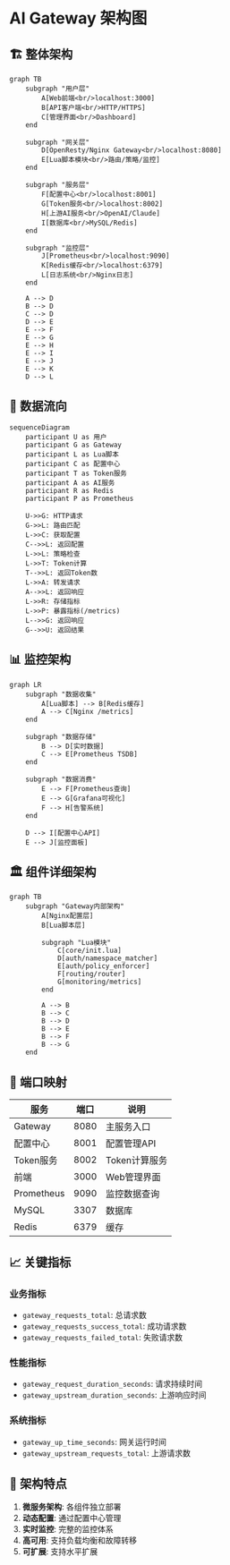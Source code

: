 # AI Gateway 架构图

## 🏗️ 整体架构

```mermaid
graph TB
    subgraph "用户层"
        A[Web前端<br/>localhost:3000]
        B[API客户端<br/>HTTP/HTTPS]
        C[管理界面<br/>Dashboard]
    end
    
    subgraph "网关层"
        D[OpenResty/Nginx Gateway<br/>localhost:8080]
        E[Lua脚本模块<br/>路由/策略/监控]
    end
    
    subgraph "服务层"
        F[配置中心<br/>localhost:8001]
        G[Token服务<br/>localhost:8002]
        H[上游AI服务<br/>OpenAI/Claude]
        I[数据库<br/>MySQL/Redis]
    end
    
    subgraph "监控层"
        J[Prometheus<br/>localhost:9090]
        K[Redis缓存<br/>localhost:6379]
        L[日志系统<br/>Nginx日志]
    end
    
    A --> D
    B --> D
    C --> D
    D --> E
    E --> F
    E --> G
    E --> H
    E --> I
    E --> J
    E --> K
    D --> L
```

## 🔄 数据流向

```mermaid
sequenceDiagram
    participant U as 用户
    participant G as Gateway
    participant L as Lua脚本
    participant C as 配置中心
    participant T as Token服务
    participant A as AI服务
    participant R as Redis
    participant P as Prometheus
    
    U->>G: HTTP请求
    G->>L: 路由匹配
    L->>C: 获取配置
    C-->>L: 返回配置
    L->>L: 策略检查
    L->>T: Token计算
    T-->>L: 返回Token数
    L->>A: 转发请求
    A-->>L: 返回响应
    L->>R: 存储指标
    L->>P: 暴露指标(/metrics)
    L-->>G: 返回响应
    G-->>U: 返回结果
```

## 📊 监控架构

```mermaid
graph LR
    subgraph "数据收集"
        A[Lua脚本] --> B[Redis缓存]
        A --> C[Nginx /metrics]
    end
    
    subgraph "数据存储"
        B --> D[实时数据]
        C --> E[Prometheus TSDB]
    end
    
    subgraph "数据消费"
        E --> F[Prometheus查询]
        E --> G[Grafana可视化]
        F --> H[告警系统]
    end
    
    D --> I[配置中心API]
    E --> J[监控面板]
```

## 🏛️ 组件详细架构

```mermaid
graph TB
    subgraph "Gateway内部架构"
        A[Nginx配置层]
        B[Lua脚本层]
        
        subgraph "Lua模块"
            C[core/init.lua]
            D[auth/namespace_matcher]
            E[auth/policy_enforcer]
            F[routing/router]
            G[monitoring/metrics]
        end
        
        A --> B
        B --> C
        B --> D
        B --> E
        B --> F
        B --> G
    end
```

## 🔧 端口映射

| 服务 | 端口 | 说明 |
|------|------|------|
| Gateway | 8080 | 主服务入口 |
| 配置中心 | 8001 | 配置管理API |
| Token服务 | 8002 | Token计算服务 |
| 前端 | 3000 | Web管理界面 |
| Prometheus | 9090 | 监控数据查询 |
| MySQL | 3307 | 数据库 |
| Redis | 6379 | 缓存 |

## 📈 关键指标

### 业务指标
- `gateway_requests_total`: 总请求数
- `gateway_requests_success_total`: 成功请求数
- `gateway_requests_failed_total`: 失败请求数

### 性能指标
- `gateway_request_duration_seconds`: 请求持续时间
- `gateway_upstream_duration_seconds`: 上游响应时间

### 系统指标
- `gateway_up_time_seconds`: 网关运行时间
- `gateway_upstream_requests_total`: 上游请求数

## 🎯 架构特点

1. **微服务架构**: 各组件独立部署
2. **动态配置**: 通过配置中心管理
3. **实时监控**: 完整的监控体系
4. **高可用**: 支持负载均衡和故障转移
5. **可扩展**: 支持水平扩展
